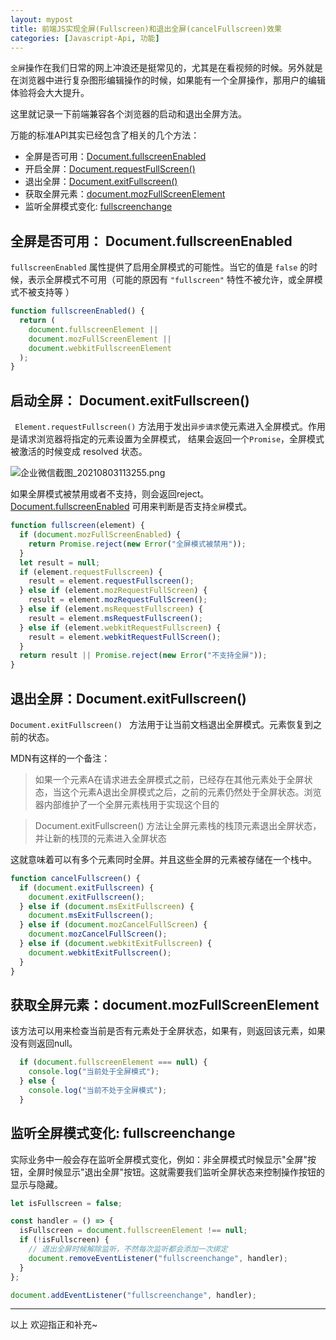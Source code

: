 ```yaml
---
layout: mypost
title: 前端JS实现全屏(Fullscreen)和退出全屏(cancelFullscreen)效果
categories: [Javascript-Api, 功能]
---
```


`全屏`操作在我们日常的网上冲浪还是挺常见的，尤其是在看视频的时候。另外就是在浏览器中进行复杂图形编辑操作的时候，如果能有一个全屏操作，那用户的编辑体验将会大大提升。

这里就记录一下前端兼容各个浏览器的启动和退出全屏方法。

万能的标准API其实已经包含了相关的几个方法：

- 全屏是否可用：[Document.fullscreenEnabled](https://developer.mozilla.org/zh-CN/docs/Web/API/Document/fullscreenEnabled)
- 开启全屏：[Document.requestFullScreen()](https://developer.mozilla.org/en-US/docs/Web/API/Element/requestFullScreen)
- 退出全屏：[Document.exitFullscreen()](https://developer.mozilla.org/en-US/docs/Web/API/Document/exitFullscreen)
- 获取全屏元素：[document.mozFullScreenElement](https://developer.mozilla.org/en-US/docs/Web/API/Document/fullscreenElement)
- 监听全屏模式变化: [fullscreenchange](https://developer.mozilla.org/en-US/docs/Web/API/Document/fullscreenchange_event)

## 全屏是否可用： Document.fullscreenEnabled

`fullscreenEnabled` 属性提供了启用全屏模式的可能性。当它的值是 `false` 的时候，表示全屏模式不可用（可能的原因有 `"fullscreen"` 特性不被允许，或全屏模式不被支持等 ）

```js
function fullscreenEnabled() {
  return (
    document.fullscreenElement ||
    document.mozFullScreenElement ||
    document.webkitFullscreenElement
  );
}
```

## 启动全屏： Document.exitFullscreen()

` Element.requestFullscreen()` 方法用于发出`异步请求`使元素进入全屏模式。作用是请求浏览器将指定的元素设置为全屏模式， 结果会返回一个`Promise`，全屏模式被激活的时候变成 resolved 状态。

![企业微信截图_20210803113255.png](https://p3-juejin.byteimg.com/tos-cn-i-k3u1fbpfcp/9c3a750ef7ea453788fec1c9793fce96~tplv-k3u1fbpfcp-watermark.image)

如果全屏模式被禁用或者不支持，则会返回reject。[Document.fullscreenEnabled](https://developer.mozilla.org/zh-CN/docs/Web/API/Document/fullscreenEnabled) 可用来判断是否支持`全屏`模式。

```javascript
function fullscreen(element) {
  if (document.mozFullScreenEnabled) {
    return Promise.reject(new Error("全屏模式被禁用"));
  }
  let result = null;
  if (element.requestFullscreen) {
    result = element.requestFullscreen();
  } else if (element.mozRequestFullScreen) {
    result = element.mozRequestFullScreen();
  } else if (element.msRequestFullscreen) {
    result = element.msRequestFullscreen();
  } else if (element.webkitRequestFullscreen) {
    result = element.webkitRequestFullScreen();
  }
  return result || Promise.reject(new Error("不支持全屏"));
}
```

## 退出全屏：Document.exitFullscreen()
` Document.exitFullscreen()  ` 方法用于让当前文档退出全屏模式。元素恢复到之前的状态。

MDN有这样的一个备注：
> 如果一个元素A在请求进去全屏模式之前，已经存在其他元素处于全屏状态，当这个元素A退出全屏模式之后，之前的元素仍然处于全屏状态。浏览器内部维护了一个全屏元素栈用于实现这个目的


> Document.exitFullscreen() 方法让全屏元素栈的栈顶元素退出全屏状态，并让新的栈顶的元素进入全屏状态


这就意味着可以有多个元素同时全屏。并且这些全屏的元素被存储在一个栈中。

```js
function cancelFullscreen() {
  if (document.exitFullscreen) {
    document.exitFullscreen();
  } else if (document.msExitFullscreen) {
    document.msExitFullscreen();
  } else if (document.mozCancelFullScreen) {
    document.mozCancelFullScreen();
  } else if (document.webkitExitFullscreen) {
    document.webkitExitFullscreen();
  }
}

```

## 获取全屏元素：document.mozFullScreenElement

该方法可以用来检查当前是否有元素处于全屏状态，如果有，则返回该元素，如果没有则返回null。

```js
  if (document.fullscreenElement === null) {
    console.log("当前处于全屏模式");
  } else {
    console.log("当前不处于全屏模式");
  }
```

## 监听全屏模式变化: fullscreenchange

实际业务中一般会存在监听全屏模式变化，例如：非全屏模式时候显示"全屏"按钮，全屏时候显示"退出全屏"按钮。这就需要我们监听全屏状态来控制操作按钮的显示与隐藏。

```js
let isFullscreen = false;

const handler = () => {
  isFullscreen = document.fullscreenElement !== null;
  if (!isFullscreen) {
    // 退出全屏时候解除监听，不然每次监听都会添加一次绑定 
    document.removeEventListener("fullscreenchange", handler);
  }
};

document.addEventListener("fullscreenchange", handler);
```

<hr />

以上 欢迎指正和补充~
